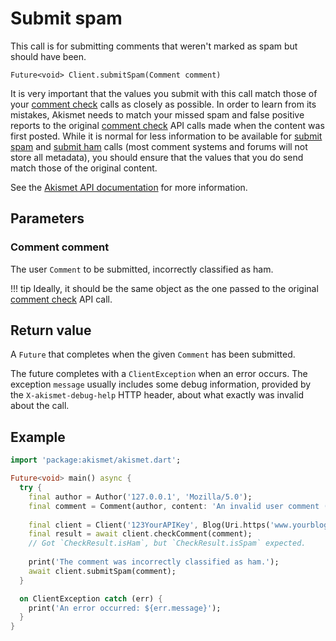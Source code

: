 # Submit spam
This call is for submitting comments that weren't marked as spam but should have been.

```
Future<void> Client.submitSpam(Comment comment)
```

It is very important that the values you submit with this call match those of your [comment check](comment_check.md) calls as closely as possible.
In order to learn from its mistakes, Akismet needs to match your missed spam and false positive reports
to the original [comment check](comment_check.md) API calls made when the content was first posted. While it is normal for less information
to be available for [submit spam](submit_spam.md) and [submit ham](submit_ham.md) calls (most comment systems and forums will not store all metadata),
you should ensure that the values that you do send match those of the original content.

See the [Akismet API documentation](https://akismet.com/development/api/#submit-spam) for more information.

## Parameters

### Comment **comment**
The user `Comment` to be submitted, incorrectly classified as ham.

!!! tip
    Ideally, it should be the same object as the one passed to the original [comment check](comment_check.md) API call.

## Return value
A `Future` that completes when the given `Comment` has been submitted.

The future completes with a `ClientException` when an error occurs.
The exception `message` usually includes some debug information, provided by the `X-akismet-debug-help` HTTP header, about what exactly was invalid about the call.

## Example

```dart
import 'package:akismet/akismet.dart';

Future<void> main() async {
  try {
    final author = Author('127.0.0.1', 'Mozilla/5.0');
    final comment = Comment(author, content: 'An invalid user comment (spam)');
    
    final client = Client('123YourAPIKey', Blog(Uri.https('www.yourblog.com', '/')));
    final result = await client.checkComment(comment);
    // Got `CheckResult.isHam`, but `CheckResult.isSpam` expected.
    
    print('The comment was incorrectly classified as ham.');
    await client.submitSpam(comment);
  }

  on ClientException catch (err) {
    print('An error occurred: ${err.message}');
  }
}
```
